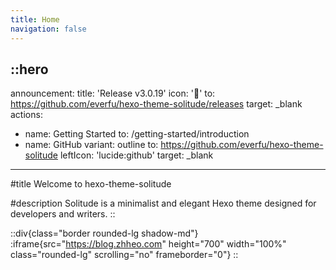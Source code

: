 ```yaml
---
title: Home
navigation: false
---
```


::hero
---
announcement:
  title: 'Release v3.0.19'
  icon: '🎉'
  to: https://github.com/everfu/hexo-theme-solitude/releases
  target: _blank
actions:
  - name: Getting Started
    to: /getting-started/introduction
  - name: GitHub
    variant: outline
    to: https://github.com/everfu/hexo-theme-solitude
    leftIcon: 'lucide:github'
    target: _blank
---

#title
Welcome to hexo-theme-solitude

#description
Solitude is a minimalist and elegant Hexo theme designed for developers and writers.
::

::div{class="border rounded-lg shadow-md"}
  :iframe{src="https://blog.zhheo.com" height="700" width="100%" class="rounded-lg" scrolling="no" frameborder="0"}
::
